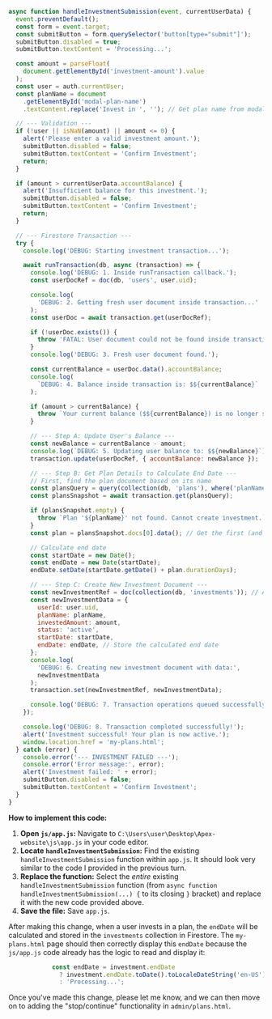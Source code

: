 ```javascript
async function handleInvestmentSubmission(event, currentUserData) {
  event.preventDefault();
  const form = event.target;
  const submitButton = form.querySelector('button[type="submit"]');
  submitButton.disabled = true;
  submitButton.textContent = 'Processing...';

  const amount = parseFloat(
    document.getElementById('investment-amount').value
  );
  const user = auth.currentUser;
  const planName = document
    .getElementById('modal-plan-name')
    .textContent.replace('Invest in ', ''); // Get plan name from modal

  // --- Validation ---
  if (!user || isNaN(amount) || amount <= 0) {
    alert('Please enter a valid investment amount.');
    submitButton.disabled = false;
    submitButton.textContent = 'Confirm Investment';
    return;
  }

  if (amount > currentUserData.accountBalance) {
    alert('Insufficient balance for this investment.');
    submitButton.disabled = false;
    submitButton.textContent = 'Confirm Investment';
    return;
  }

  // --- Firestore Transaction ---
  try {
    console.log('DEBUG: Starting investment transaction...');

    await runTransaction(db, async (transaction) => {
      console.log('DEBUG: 1. Inside runTransaction callback.');
      const userDocRef = doc(db, 'users', user.uid);

      console.log(
        'DEBUG: 2. Getting fresh user document inside transaction...'
      );
      const userDoc = await transaction.get(userDocRef);

      if (!userDoc.exists()) {
        throw 'FATAL: User document could not be found inside transaction.';
      }
      console.log('DEBUG: 3. Fresh user document found.');

      const currentBalance = userDoc.data().accountBalance;
      console.log(
        `DEBUG: 4. Balance inside transaction is: $${currentBalance}`
      );

      if (amount > currentBalance) {
        throw `Your current balance ($${currentBalance}) is no longer sufficient.`;
      }

      // --- Step A: Update User's Balance ---
      const newBalance = currentBalance - amount;
      console.log(`DEBUG: 5. Updating user balance to: $${newBalance}`);
      transaction.update(userDocRef, { accountBalance: newBalance });

      // --- Step B: Get Plan Details to Calculate End Date ---
      // First, find the plan document based on its name
      const plansQuery = query(collection(db, 'plans'), where('planName', '==', planName));
      const plansSnapshot = await transaction.get(plansQuery);

      if (plansSnapshot.empty) {
        throw `Plan '${planName}' not found. Cannot create investment.`;
      }
      const plan = plansSnapshot.docs[0].data(); // Get the first (and should be only) matching plan

      // Calculate end date
      const startDate = new Date();
      const endDate = new Date(startDate);
      endDate.setDate(startDate.getDate() + plan.durationDays);

      // --- Step C: Create New Investment Document ---
      const newInvestmentRef = doc(collection(db, 'investments')); // Auto-generates an ID
      const newInvestmentData = {
        userId: user.uid,
        planName: planName,
        investedAmount: amount,
        status: 'active',
        startDate: startDate,
        endDate: endDate, // Store the calculated end date
      };
      console.log(
        'DEBUG: 6. Creating new investment document with data:',
        newInvestmentData
      );
      transaction.set(newInvestmentRef, newInvestmentData);

      console.log('DEBUG: 7. Transaction operations queued successfully.');
    });

    console.log('DEBUG: 8. Transaction completed successfully!');
    alert('Investment successful! Your plan is now active.');
    window.location.href = 'my-plans.html';
  } catch (error) {
    console.error('--- INVESTMENT FAILED ---');
    console.error('Error message:', error);
    alert('Investment failed: ' + error);
    submitButton.disabled = false;
    submitButton.textContent = 'Confirm Investment';
  }
}
```

**How to implement this code:**

1.  **Open `js/app.js`:** Navigate to `C:\Users\user\Desktop\Apex-website\js\app.js` in your code editor.
2.  **Locate `handleInvestmentSubmission`:** Find the existing `handleInvestmentSubmission` function within `app.js`. It should look very similar to the code I provided in the previous turn.
3.  **Replace the function:** Select the *entire* existing `handleInvestmentSubmission` function (from `async function handleInvestmentSubmission(...) {` to its closing `}` bracket) and replace it with the new code provided above.
4.  **Save the file:** Save `app.js`.

After making this change, when a user invests in a plan, the `endDate` will be calculated and stored in the `investments` collection in Firestore. The `my-plans.html` page should then correctly display this `endDate` because the `js/app.js` code already has the logic to read and display it:

```javascript
            const endDate = investment.endDate
              ? investment.endDate.toDate().toLocaleDateString('en-US')
              : 'Processing...';
```

Once you've made this change, please let me know, and we can then move on to adding the "stop/continue" functionality in `admin/plans.html`.